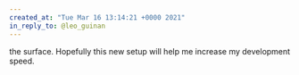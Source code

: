 ```yaml
---
created_at: "Tue Mar 16 13:14:21 +0000 2021"
in_reply_to: @leo_guinan
---
```


the surface. Hopefully this new setup will help me increase my development speed.